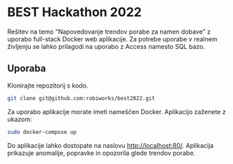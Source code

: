 # BEST Hackathon 2022
Rešitev na temo "Napovedovanje trendov porabe za namen dobave" z uporabo full-stack Docker web aplikacije. Za potrebe uporabe v realnem življenju se lahko prilagodi na uporabo z Access namesto SQL bazo.

## Uporaba
Klonirajte repozitorij s kodo.
```bash
git clone git@github.com:robiworks/best2022.git
```

Za uporabo aplikacije morate imeti nameščen Docker. Aplikacijo zaženete z ukazom:
```bash
sudo docker-compose up
```

Do aplikacije lahko dostopate na naslovu [http://localhost:80/](http://localhost:80/). Aplikacija prikazuje anomalije, popravke in opozorila glede trendov porabe.